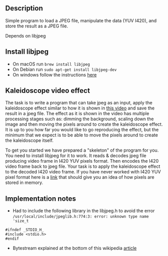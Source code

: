 ## Description

Simple program to load a JPEG file, manipulate the data (YUV I420),
and store the result as a JPEG file.

Depends on libjpeg

## Install libjpeg
- On macOS run `brew install libjpeg`
- On Debian run `sudo apt-get install libjpeg-dev`
- On windows follow the instructions [here](http://gnuwin32.sourceforge.net/packages/jpeg.htm)

## Kaleidoscope video effect

The task is to write a program that can take jpeg as an input, apply the kaleidoscope effect similar to how it is shown in [this video](https://www.youtube.com/watch?v=SbQJKjORQJk) and save the result in a jpeg file. The effect as it is shown in the video has multiple processing stages such as: dimming the background, scaling down the image and then moving the pixels around to create the kaleidoscope effect. It is up to you how far you would like to go reproducing the effect, but the minimum that we expect is to be able to move the pixels around to create the kaleidoscope itself. 

To get you started we have prepared a "skeleton" of the program for you. You need to install libjpeg for it to work. It reads & decodes jpeg file producing video frame in I420 YUV pixels format. Then encodes the I420 video frame back to jpeg file. Your task is to apply the kaleidoscope effect to the decoded I420 video frame. If you have never worked with I420 YUV pixel format here is a [link](https://www.fourcc.org/pixel-format/yuv-i420/) that should give you an idea of how pixels are stored in memory.

## Implementation notes

- Had to include the following library in the libjpeg.h to avoid the error
`/usr/local/include/jpeglib.h:774:3: error: unknown type name 'size_t`

```
#ifndef _STDIO_H_
#include <stdio.h>
#endif
```

- Bytestream explained at the bottom of this wikipedia [article](https://en.wikipedia.org/wiki/YUV)